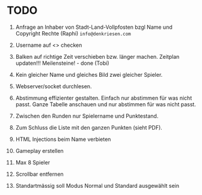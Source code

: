 # TODO 

1. Anfrage an Inhaber von Stadt-Land-Vollpfosten bzgl Name und Copyright Rechte (Raphi) `info@denkriesen.com`

2. Username auf <> checken

3. Balken auf richtige Zeit verschieben bzw. länger machen. 
Zeitplan updaten!!! Meilensteine! - done (Tobi)

4. Kein gleicher Name und gleiches Bild zwei gleicher Spieler. 

5. Webserver/socket durchlesen.


6. Abstimmung effizienter gestalten. Einfach nur abstimmen für was nicht passt. Ganze Tabelle anschauen und nur abstimmen für was nicht passt.

7. Zwischen den Runden nur Spielername und Punktestand. 

8. Zum Schluss die Liste mit den ganzen Punkten (sieht PDF). 

9. HTML Injections beim Name verbieten

10. Gameplay erstellen

11. Max 8 Spieler

12. Scrollbar entfernen

13. Standartmässig soll Modus Normal und Standard ausgewählt sein